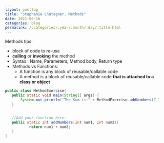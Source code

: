 ```yaml
---
layout: postlog
title: "Stephanie Chatagner, Methods"
date: 2021-06-16
categories: blog
permalink: /:categories/:year/:month/:day/:title.html
---
```


Methods tips:
- block of code to re-use
- **calling** or **invoking** the method
- Syntax : Name, Parameters, Method body, Return type
- Methods vs Functions:
    - A function is any block of reusable/callable code
    - A method is a block of reusable/callable code **that is attached to a class or object**
    
 ```java
public class MethodExercise{
	public static void main(String[] args) {
	    System.out.println("The Sum is:" + MethodExercise.addNumbers(7,7));
	}
	
	
	//Add your function here:
	public static int addNumbers(int num1, int num2){
			return num1 + num2;
	}
}
```

